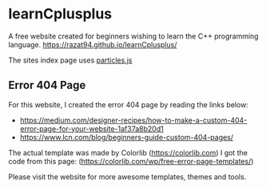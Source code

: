 # learnCplusplus

A free website created for beginners wishing to learn the C++ programming language.
https://razat94.github.io/learnCplusplus/


The sites index page uses [particles.js](https://github.com/VincentGarreau/particles.js/) 

## Error 404 Page

For this website, I created the error 404 page by reading the links below:  
  - https://medium.com/designer-recipes/how-to-make-a-custom-404-error-page-for-your-website-1af37a8b20d1
  - https://www.lcn.com/blog/beginners-guide-custom-404-pages/

The actual template was made by Colorlib (https://colorlib.com)
I got the code from this page: (https://colorlib.com/wp/free-error-page-templates/)

Please visit the website for more awesome templates, themes and tools.



